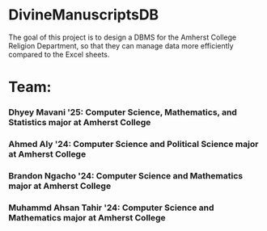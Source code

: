 # DivineManuscriptsDB
The goal of this project is to design a DBMS for the Amherst College Religion Department, so that they can manage data more efficiently compared to the Excel sheets.

# Team:
### Dhyey Mavani '25: Computer Science, Mathematics, and Statistics major at Amherst College
### Ahmed Aly '24: Computer Science and Political Science major at Amherst College
### Brandon Ngacho '24: Computer Science and Mathematics major at Amherst College
### Muhammd Ahsan Tahir '24: Computer Science and Mathematics major at Amherst College

